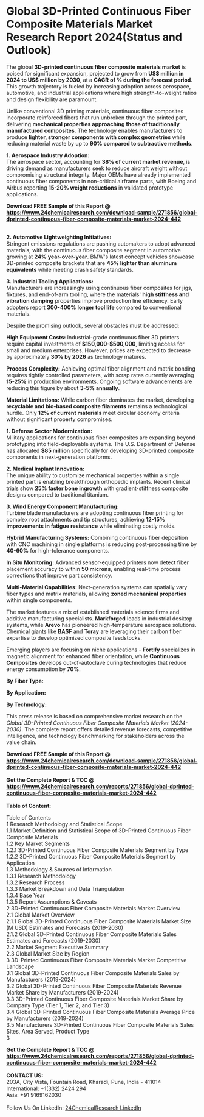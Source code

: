 <h1>Global 3D-Printed Continuous Fiber Composite Materials Market Research Report 2024(Status and Outlook)</h1><p>The global <strong>3D-printed continuous fiber composite materials market</strong> is poised for significant expansion, projected to grow from <strong>US$ million in 2024 to US$ million by 2030</strong>, at a <strong>CAGR of % during the forecast period</strong>. This growth trajectory is fueled by increasing adoption across aerospace, automotive, and industrial applications where high strength-to-weight ratios and design flexibility are paramount.</p><p>Unlike conventional 3D printing materials, continuous fiber composites incorporate reinforced fibers that run unbroken through the printed part, delivering <strong>mechanical properties approaching those of traditionally manufactured composites</strong>. The technology enables manufacturers to produce <strong>lighter, stronger components with complex geometries</strong> while reducing material waste by up to <strong>90% compared to subtractive methods</strong>.</p><p><strong>1. Aerospace Industry Adoption:</strong><br>
The aerospace sector, accounting for <strong>38% of current market revenue</strong>, is driving demand as manufacturers seek to reduce aircraft weight without compromising structural integrity. Major OEMs have already implemented continuous fiber components in non-critical airframe parts, with Boeing and Airbus reporting <strong>15-20% weight reductions</strong> in validated prototype applications.</p><div><b>Download FREE Sample of this Report @ 
            <a href="https://www.24chemicalresearch.com/download-sample/271856/global-dprinted-continuous-fiber-composite-materials-market-2024-442">
            https://www.24chemicalresearch.com/download-sample/271856/global-dprinted-continuous-fiber-composite-materials-market-2024-442</a></b></div><br><p><strong>2. Automotive Lightweighting Initiatives:</strong><br>
Stringent emissions regulations are pushing automakers to adopt advanced materials, with the continuous fiber composite segment in automotive growing at <strong>24% year-over-year</strong>. BMW's latest concept vehicles showcase 3D-printed composite brackets that are <strong>45% lighter than aluminum equivalents</strong> while meeting crash safety standards.</p><p><strong>3. Industrial Tooling Applications:</strong><br>
Manufacturers are increasingly using continuous fiber composites for jigs, fixtures, and end-of-arm tooling, where the materials' <strong>high stiffness and vibration damping</strong> properties improve production line efficiency. Early adopters report <strong>300-400% longer tool life</strong> compared to conventional materials.</p><p>Despite the promising outlook, several obstacles must be addressed:</p><p><strong>High Equipment Costs:</strong> Industrial-grade continuous fiber 3D printers require capital investments of <strong>$150,000-$500,000</strong>, limiting access for small and medium enterprises. However, prices are expected to decrease by approximately <strong>30% by 2026</strong> as technology matures.</p><p><strong>Process Complexity:</strong> Achieving optimal fiber alignment and matrix bonding requires tightly controlled parameters, with scrap rates currently averaging <strong>15-25%</strong> in production environments. Ongoing software advancements are reducing this figure by about <strong>3-5% annually</strong>.</p><p><strong>Material Limitations:</strong> While carbon fiber dominates the market, developing <strong>recyclable and bio-based composite filaments</strong> remains a technological hurdle. Only <strong>12% of current materials</strong> meet circular economy criteria without significant property compromises.</p><p><strong>1. Defense Sector Modernization:</strong><br>
Military applications for continuous fiber composites are expanding beyond prototyping into field-deployable systems. The U.S. Department of Defense has allocated <strong>$85 million</strong> specifically for developing 3D-printed composite components in next-generation platforms.</p><p><strong>2. Medical Implant Innovation:</strong><br>
The unique ability to customize mechanical properties within a single printed part is enabling breakthrough orthopedic implants. Recent clinical trials show <strong>25% faster bone ingrowth</strong> with gradient-stiffness composite designs compared to traditional titanium.</p><p><strong>3. Wind Energy Component Manufacturing:</strong><br>
Turbine blade manufacturers are adopting continuous fiber printing for complex root attachments and tip structures, achieving <strong>12-15% improvements in fatigue resistance</strong> while eliminating costly molds.</p><p><strong>Hybrid Manufacturing Systems:</strong> Combining continuous fiber deposition with CNC machining in single platforms is reducing post-processing time by <strong>40-60%</strong> for high-tolerance components.</p><p><strong>In Situ Monitoring:</strong> Advanced sensor-equipped printers now detect fiber placement accuracy to within <strong>50 microns</strong>, enabling real-time process corrections that improve part consistency.</p><p><strong>Multi-Material Capabilities:</strong> Next-generation systems can spatially vary fiber types and matrix materials, allowing <strong>zoned mechanical properties</strong> within single components.</p><p>The market features a mix of established materials science firms and additive manufacturing specialists. <strong>Markforged</strong> leads in industrial desktop systems, while <strong>Arevo</strong> has pioneered high-temperature aerospace solutions. Chemical giants like <strong>BASF</strong> and <strong>Toray</strong> are leveraging their carbon fiber expertise to develop optimized composite feedstocks.</p><p>Emerging players are focusing on niche applications - <strong>Fortify</strong> specializes in magnetic alignment for enhanced fiber orientation, while <strong>Continuous Composites</strong> develops out-of-autoclave curing technologies that reduce energy consumption by <strong>70%</strong>.</p><p><strong>By Fiber Type:</strong></p><p><strong>By Application:</strong></p><p><strong>By Technology:</strong></p><p>This press release is based on comprehensive market research on the <em>Global 3D-Printed Continuous Fiber Composite Materials Market (2024-2030)</em>. The complete report offers detailed revenue forecasts, competitive intelligence, and technology benchmarking for stakeholders across the value chain.</p><div><b>Download FREE Sample of this Report @ 
            <a href="https://www.24chemicalresearch.com/download-sample/271856/global-dprinted-continuous-fiber-composite-materials-market-2024-442">
            https://www.24chemicalresearch.com/download-sample/271856/global-dprinted-continuous-fiber-composite-materials-market-2024-442</a></b></div><br><div><b>Get the Complete Report & TOC @ 
            <a href="https://www.24chemicalresearch.com/reports/271856/global-dprinted-continuous-fiber-composite-materials-market-2024-442">
            https://www.24chemicalresearch.com/reports/271856/global-dprinted-continuous-fiber-composite-materials-market-2024-442</a></b></div><br>
            <b>Table of Content:</b><p>Table of Contents<br />
1 Research Methodology and Statistical Scope<br />
1.1 Market Definition and Statistical Scope of 3D-Printed Continuous Fiber Composite Materials<br />
1.2 Key Market Segments<br />
1.2.1 3D-Printed Continuous Fiber Composite Materials Segment by Type<br />
1.2.2 3D-Printed Continuous Fiber Composite Materials Segment by Application<br />
1.3 Methodology & Sources of Information<br />
1.3.1 Research Methodology<br />
1.3.2 Research Process<br />
1.3.3 Market Breakdown and Data Triangulation<br />
1.3.4 Base Year<br />
1.3.5 Report Assumptions & Caveats<br />
2 3D-Printed Continuous Fiber Composite Materials Market Overview<br />
2.1 Global Market Overview<br />
2.1.1 Global 3D-Printed Continuous Fiber Composite Materials Market Size (M USD) Estimates and Forecasts (2019-2030)<br />
2.1.2 Global 3D-Printed Continuous Fiber Composite Materials Sales Estimates and Forecasts (2019-2030)<br />
2.2 Market Segment Executive Summary<br />
2.3 Global Market Size by Region<br />
3 3D-Printed Continuous Fiber Composite Materials Market Competitive Landscape<br />
3.1 Global 3D-Printed Continuous Fiber Composite Materials Sales by Manufacturers (2019-2024)<br />
3.2 Global 3D-Printed Continuous Fiber Composite Materials Revenue Market Share by Manufacturers (2019-2024)<br />
3.3 3D-Printed Continuous Fiber Composite Materials Market Share by Company Type (Tier 1, Tier 2, and Tier 3)<br />
3.4 Global 3D-Printed Continuous Fiber Composite Materials Average Price by Manufacturers (2019-2024)<br />
3.5 Manufacturers 3D-Printed Continuous Fiber Composite Materials Sales Sites, Area Served, Product Type<br />
3</p><div><b>Get the Complete Report & TOC @ 
            <a href="https://www.24chemicalresearch.com/reports/271856/global-dprinted-continuous-fiber-composite-materials-market-2024-442">
            https://www.24chemicalresearch.com/reports/271856/global-dprinted-continuous-fiber-composite-materials-market-2024-442</a></b></div><br><b>CONTACT US:</b><br>
            203A, City Vista, Fountain Road, Kharadi, Pune, India - 411014<br>
            International: +1(332) 2424 294<br>
            Asia: +91 9169162030 <br><br>
            Follow Us On LinkedIn: <a href="https://www.linkedin.com/company/24chemicalresearch/">24ChemicalResearch LinkedIn</a>